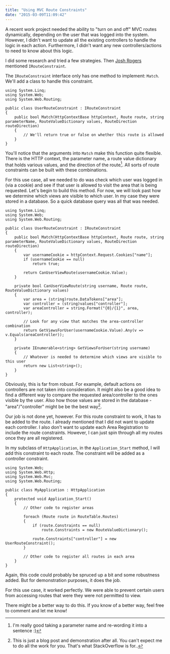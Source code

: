 ```yaml
---
title: "Using MVC Route Constraints"
date: "2015-03-09T11:09:42"
---
```

A recent work project needed the ability to "turn on and off" MVC routes dynamically, depending on the user that was logged into the system. However, I didn't want to update all the existing controllers to handle the logic in each action. Furthermore, I didn't want any new controllers/actions to need to know about this logic.

I did some research and tried a few strategies. Then [Josh Rogers](http://joshuarogers.net) mentioned `IRouteConstraint`.

<!-- more -->

The `IRouteConstraint` interface only has one method to implement: `Match`. We'll add a class to handle this constraint.

```C#{numberLines: true}
using System.Linq;
using System.Web;
using System.Web.Routing;

public class UserRouteConstraint : IRouteConstraint
{
    public bool Match(HttpContextBase httpContext, Route route, string parameterName, RouteValueDictionary values, RouteDirection routeDirection)
    {
        // We'll return true or false on whether this route is allowed
    }
}
```

You'll notice that the arguments into `Match` make this function quite flexible. There is the HTTP context, the parameter name, a route value dictionary that holds various values, and the direction of the route[^1]. All sorts of route constraints can be built with these combinations.

For this use case, all we needed to do was check which user was logged in (via a cookie) and see if that user is allowed to visit the area that is being requested. Let's begin to build this method. For now, we will look past how  we determine which views are visible to which user. In my case they were stored in a database. So a quick database query was all that was needed.

```C#{numberLines: true}
using System.Linq;
using System.Web;
using System.Web.Routing;

public class UserRouteConstraint : IRouteConstraint
{
    public bool Match(HttpContextBase httpContext, Route route, string parameterName, RouteValueDictionary values, RouteDirection routeDirection)
    {
        var usernameCookie = httpContext.Request.Cookies["name"];
        if (usernameCookie == null)
            return true;

        return CanUserViewRoute(usernameCookie.Value);
    }

    private bool CanUserViewRoute(string username, Route route, RouteValueDictionary values)
    {
        var area = (string)route.DataTokens["area"];
        var controller = (string)values["controller"];
        var areaController = string.Format("{0}/{1}", area, controller);

        // Look for any view that matches the area-controller combination
        return GetViewsForUser(usernameCookie.Value).Any(v => v.Equals(areaController));
    }

    private IEnumerable<string> GetViewsForUser(string username)
    {
        // Whatever is needed to determine which views are visible to this user
        return new List<string>();
    }
}
```

Obviously, this is far from robust. For example, default actions on controllers are not taken into consideration. It might also be a good idea to find a different way to compare the requested area/controller to the ones visible by the user. Also how those values are stored in the database - "area"/"controller" might be be the best way[^2].

Our job is not done yet, however. For this route constraint to work, it has to be added to the route. I already mentioned that I did not want to update each controller. I also don't want to update each Area Registration to include the route constraints. However, I can just spin through all my routes once they are all registered.

In my subclass of `HttpApplication`, in the `Application_Start` method, I will add this constraint to each route. The constraint will be added as a controller constraint.

```C#{numberLines: true}
using System.Web;
using System.Web.Http;
using System.Web.Mvc;
using System.Web.Routing;

public class MyApplication : HttpApplication
{
    protected void Application_Start()
    {
        // Other code to register areas

        foreach (Route route in RouteTable.Routes)
        {
            if (route.Constraints == null)
                route.Constraints = new RouteValueDictionary();

            route.Constraints["controller"] = new UserRouteConstraint();
        }

        // Other code to register all routes in each area
    }
}
```

Again, this code could probably be spruced up a bit and some robustness added. But for demonstration purposes, it does the job.

For this use case, it worked perfectly. We were able to prevent certain users from accessing routes that were they were not permitted to view.

There might be a better way to do this. If you know of a better way, feel free to comment and let me know!

[^1]: I'm really good taking a parameter name and re-wording it into a sentence :)
[^2]: This is just a blog post and demonstration after all. You can't expect me to do all the work for you. That's what StackOverflow is for..
